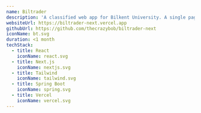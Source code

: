 ```yaml
---
name: Biltrader
description: 'A classified web app for Bilkent University. A single page React application connected to Spring Boot via APIs. Created as part of a group project for a course.'
websiteUrl: https://biltrader-next.vercel.app
githubUrl: https://github.com/thecrazybob/biltrader-next
iconName: bt.svg
duration: <1 month
techStack:
  - title: React
    iconName: react.svg
  - title: Next.js
    iconName: nextjs.svg
  - title: Tailwind
    iconName: tailwind.svg
  - title: Spring Boot
    iconName: spring.svg
  - title: Vercel
    iconName: vercel.svg
---
```

